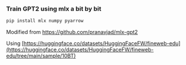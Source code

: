 ### Train GPT2 using mlx a bit by bit

```bash
pip install mlx numpy pyarrow
```
Modified from https://github.com/pranavjad/mlx-gpt2

Using [https://huggingface.co/datasets/HuggingFaceFW/fineweb-edu](https://huggingface.co/datasets/HuggingFaceFW/fineweb-edu/tree/main/sample/10BT)
